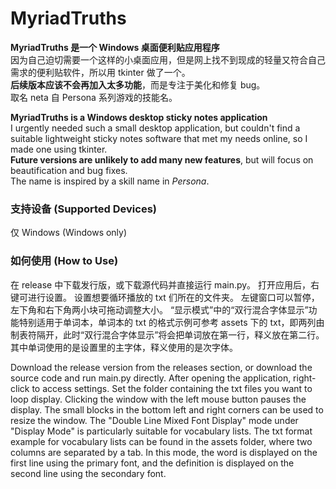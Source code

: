 # MyriadTruths

**MyriadTruths 是一个 Windows 桌面便利贴应用程序** </br>
因为自己迫切需要一个这样的小桌面应用，但是网上找不到现成的轻量又符合自己需求的便利贴软件，所以用 tkinter 做了一个。</br>
**后续版本应该不会再加入太多功能**，而是专注于美化和修复 bug。</br>
取名 neta 自 Persona 系列游戏的技能名。</br>

**MyriadTruths is a Windows desktop sticky notes application**</br>
I urgently needed such a small desktop application, but couldn't find a suitable lightweight sticky notes software that met my needs online, so I made one using tkinter.</br>
**Future versions are unlikely to add many new features**, but will focus on beautification and bug fixes.</br>
The name is inspired by a skill name in _Persona_.</br>

### 支持设备 (Supported Devices)
仅 Windows (Windows only)

### 如何使用 (How to Use)
在 release 中下载发行版，或下载源代码并直接运行 main.py。
打开应用后，右键可进行设置。
设置想要循环播放的 txt 们所在的文件夹。
左键窗口可以暂停，左下角和右下角两小块可拖动调整大小。
“显示模式”中的“双行混合字体显示”功能特别适用于单词本，单词本的 txt 的格式示例可参考 assets 下的 txt，即两列由制表符隔开，此时“双行混合字体显示”将会把单词放在第一行，释义放在第二行。其中单词使用的是设置里的主字体，释义使用的是次字体。

Download the release version from the releases section, or download the source code and run main.py directly.
After opening the application, right-click to access settings.
Set the folder containing the txt files you want to loop display.
Clicking the window with the left mouse button pauses the display. The small blocks in the bottom left and right corners can be used to resize the window.
The "Double Line Mixed Font Display" mode under "Display Mode" is particularly suitable for vocabulary lists. The txt format example for vocabulary lists can be found in the assets folder, where two columns are separated by a tab. In this mode, the word is displayed on the first line using the primary font, and the definition is displayed on the second line using the secondary font.
